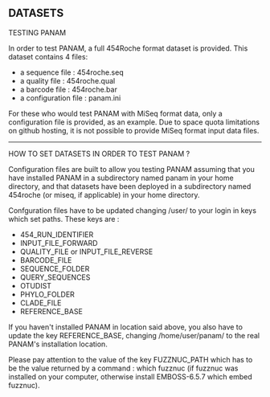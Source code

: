 DATASETS
-----------------------------------------------------------------------
TESTING PANAM

In order to test PANAM, a full 454Roche format dataset is provided.
This dataset contains 4 files:
- a sequence file : 454roche.seq
- a quality file : 454roche.qual
- a barcode file : 454roche.bar
- a configuration file : panam.ini

For these who would test PANAM with MiSeq format data, only a configuration
file is provided, as an example. Due to space quota limitations on github
hosting, it is not possible to provide MiSeq format input data files.

-----------------------------------------------------------------------
HOW TO SET DATASETS IN ORDER TO TEST PANAM ?

Configuration files are built to allow you testing PANAM assuming that 
you have installed PANAM in a subdirectory named panam in your home
directory, and that datasets have been deployed in a subdirectory named
454roche (or miseq, if applicable) in your home directory.

Confguration files have to be updated changing /user/ to your login 
in keys which set paths. These keys are :
- 454_RUN_IDENTIFIER
- INPUT_FILE_FORWARD
- QUALITY_FILE or INPUT_FILE_REVERSE
- BARCODE_FILE
- SEQUENCE_FOLDER
- QUERY_SEQUENCES
- OTUDIST
- PHYLO_FOLDER
- CLADE_FILE
- REFERENCE_BASE

If you haven't installed PANAM in location said above, you also have to 
update the key REFERENCE_BASE, changing /home/user/panam/ to the real
PANAM's installation location.

Please pay attention to the value of the key FUZZNUC_PATH which has to
be the value returned by a command : which fuzznuc (if fuzznuc was
installed on your computer, otherwise install EMBOSS-6.5.7 which embed 
fuzznuc).
